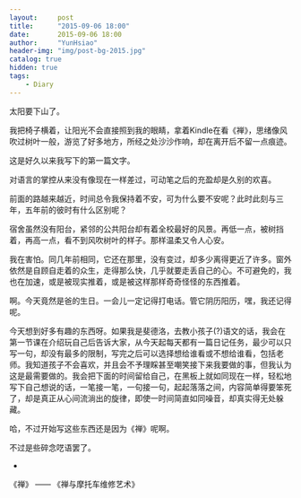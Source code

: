 ```yaml
---
layout:     post
title:      "2015-09-06 18:00"
date:       2015-09-06 18:00
author:     "YunHsiao"
header-img: "img/post-bg-2015.jpg"
catalog: true
hidden: true
tags:
    - Diary
---
```

太阳要下山了。

我把椅子横着，让阳光不会直接照到我的眼睛，拿着Kindle在看《禅》，思绪像风吹过树叶一般，游览了好多地方，所经之处沙沙作响，却在离开后不留一点痕迹。

这是好久以来我写下的第一篇文字。

对语言的掌控从来没有像现在一样差过，可动笔之后的充盈却是久别的欢喜。

前面的路越来越近，时间总令我保持着不安，可为什么要不安呢？此时此刻与三年，五年前的彼时有什么区别呢？

宿舍虽然没有阳台，紧邻的公共阳台却有着全校最好的风景。再低一点，被树挡着，再高一点，看不到风吹树叶的样子。那样温柔又令人心安。

我在害怕。同几年前相同，它还在那里，没有变过，却多少离得更近了许多。窗外依然是自顾自走着的众生，走得那么快，几乎就要走丢自己的心。不可避免的，我也在加速，或是被现实推着，或是被这样那样奇奇怪怪的东西推着。

啊。今天竟然是爸的生日。一会儿一定记得打电话。管它阴历阳历，嘿，我还记得呢。

今天想到好多有趣的东西呀。如果我是斐德洛，去教小孩子(?)语文的话，我会在第一节课在介绍玩自己后告诉大家，从今天起每天都有一篇日记任务，最少可以只写一句，却没有最多的限制，写完之后可以选择想给谁看或不想给谁看，包括老师。我知道孩子不会喜欢，并且会不予理睬甚至嘲笑接下来我要做的事，但我认为这是最需要做的。我会把下面的时间留给自己，在黑板上就如同现在一样，轻松地写下自己想说的话，一笔接一笔，一句接一句，起起落落之间，内容简单得要笨死了，却是真正从心间流淌出的旋律，即使一时间简直如同噪音，却真实得无处躲藏。

哈，不过开始写这些东西还是因为《禅》呢啊。

不过是些碎念呓语罢了。

-

《禅》 —— 《禅与摩托车维修艺术》
